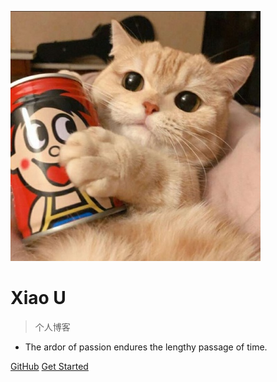 
![logo](img/logo.jpg)

# Xiao U 

> 个人博客
- The ardor of passion endures the lengthy passage of time.

[GitHub](https://github.com/xiaou61)
[Get Started](README)